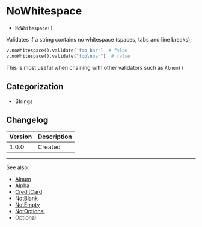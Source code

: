# NoWhitespace

- `NoWhitespace()`

Validates if a string contains no whitespace (spaces, tabs and line breaks);

```python
v.noWhitespace().validate('foo bar')  # false
v.noWhitespace().validate("foo\nbar")  # false
```

This is most useful when chaining with other validators such as `Alnum()`

## Categorization

- Strings

## Changelog

Version | Description
--------|-------------
  1.0.0 | Created

***
See also:

- [Alnum](Alnum.md)
- [Alpha](Alpha.md)
- [CreditCard](CreditCard.md)
- [NotBlank](NotBlank.md)
- [NotEmpty](NotEmpty.md)
- [NotOptional](NotOptional.md)
- [Optional](Optional.md)